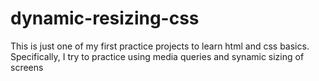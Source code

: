 # dynamic-resizing-css
This is just one of my first practice projects to learn html and css basics. Specifically, I try to practice using media queries and synamic sizing of screens
